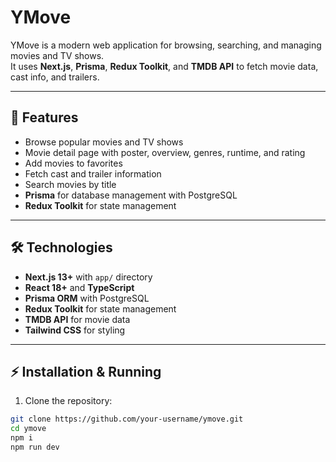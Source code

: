 # YMove

YMove is a modern web application for browsing, searching, and managing movies and TV shows.  
It uses **Next.js**, **Prisma**, **Redux Toolkit**, and **TMDB API** to fetch movie data, cast info, and trailers.

---

## 🚀 Features

- Browse popular movies and TV shows  
- Movie detail page with poster, overview, genres, runtime, and rating  
- Add movies to favorites  
- Fetch cast and trailer information  
- Search movies by title  
- **Prisma** for database management with PostgreSQL  
- **Redux Toolkit** for state management  

---

## 🛠 Technologies

- **Next.js 13+** with `app/` directory  
- **React 18+** and **TypeScript**  
- **Prisma ORM** with PostgreSQL  
- **Redux Toolkit** for state management  
- **TMDB API** for movie data  
- **Tailwind CSS** for styling   

---

## ⚡ Installation & Running

1. Clone the repository:

```bash
git clone https://github.com/your-username/ymove.git
cd ymove
npm i
npm run dev

